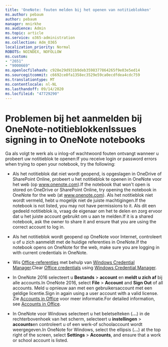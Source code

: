 ```yaml
---
title: 'OneNote: fouten melden bij het openen van notitieblokken'
ms.author: pebaum
author: pebaum
manager: mnirkhe
ms.audience: Admin
ms.topic: article
ms.service: o365-administration
ms.collection: Adm_O365
localization_priority: Normal
ROBOTS: NOINDEX, NOFOLLOW
ms.custom:
- "2651"
- "9000669"
ms.openlocfilehash: c928e29d931b9deb3598377864265f9e03e5ed14
ms.sourcegitcommit: c6692ce0fa1358ec3529e59ca0ecdfdea4cdc759
ms.translationtype: MT
ms.contentlocale: nl-NL
ms.lasthandoff: 09/14/2020
ms.locfileid: "47729290"
---
```

# <a name="issues-signing-in-to-onenote-notebooks"></a><span data-ttu-id="f5474-102">Problemen bij het aanmelden bij OneNote-notitieblokken</span><span class="sxs-lookup"><span data-stu-id="f5474-102">Issues signing in to OneNote notebooks</span></span>

<span data-ttu-id="f5474-103">Ga als volgt te werk als u inlog-of wachtwoord fouten ontvangt wanneer u probeert uw notitieblok te openen:</span><span class="sxs-lookup"><span data-stu-id="f5474-103">If you receive login or password errors when trying to open your notebook, try the following:</span></span>

- <span data-ttu-id="f5474-104">Als het notitieblok dat niet wordt geopend, is opgeslagen in OneDrive of SharePoint Online, probeert u het notitieblok te openen in OneNote voor het web (op www.onenote.com).</span><span class="sxs-lookup"><span data-stu-id="f5474-104">If the notebook that won't open is stored on OneDrive or SharePoint Online, try opening the notebook in OneNote for the web (at www.onenote.com).</span></span> <span data-ttu-id="f5474-105">Als het notitieblok niet wordt vermeld, hebt u mogelijk niet de juiste machtigingen.</span><span class="sxs-lookup"><span data-stu-id="f5474-105">If the notebook is not listed, you may not have permissions to it.</span></span> <span data-ttu-id="f5474-106">Als dit een gedeeld notitieblok is, vraag de eigenaar om het te delen en zorg ervoor dat u het juiste account gebruikt om u aan te melden.</span><span class="sxs-lookup"><span data-stu-id="f5474-106">If it is a shared notebook, ask the owner to share it and ensure that you are using the correct account to log in.</span></span>

- <span data-ttu-id="f5474-107">Als het notitieblok wordt geopend op OneNote voor Internet, controleert u of u zich aanmeldt met de huidige referenties in OneNote.</span><span class="sxs-lookup"><span data-stu-id="f5474-107">If the notebook opens on OneNote for the web, make sure you are logging in with current credentials in OneNote.</span></span> 

- <span data-ttu-id="f5474-108">Wis [Office-referenties](https://docs.microsoft.com/office/troubleshoot/error-messages/another-account-already-signed-in#step-3-clear-cached-credentials-on-the-computer) met behulp van [Windows Credential Manager](https://support.microsoft.com/help/4026814/windows-accessing-credential-manager).</span><span class="sxs-lookup"><span data-stu-id="f5474-108">Clear [Office credentials](https://docs.microsoft.com/office/troubleshoot/error-messages/another-account-already-signed-in#step-3-clear-cached-credentials-on-the-computer) using [Windows Credential Manager](https://support.microsoft.com/help/4026814/windows-accessing-credential-manager).</span></span>

- <span data-ttu-id="f5474-109">In OneNote 2016 selecteert u **Bestands**  >  **account** en **meldt u zich af** bij alle accounts.</span><span class="sxs-lookup"><span data-stu-id="f5474-109">In OneNote 2016, select **File** > **Account** and **Sign Out** of all accounts.</span></span> <span data-ttu-id="f5474-110">Meld u opnieuw aan met een gebruikersaccount met een geldige licentie.</span><span class="sxs-lookup"><span data-stu-id="f5474-110">Sign in again using a user account with a valid license.</span></span> <span data-ttu-id="f5474-111">Zie [Accounts in Office](https://support.office.com/article/accounts-in-office-628ea040-f265-49de-b986-be09c3ebf8a9) voor meer informatie.</span><span class="sxs-lookup"><span data-stu-id="f5474-111">For detailed information, see [Accounts in Office](https://support.office.com/article/accounts-in-office-628ea040-f265-49de-b986-be09c3ebf8a9).</span></span>

- <span data-ttu-id="f5474-112">In OneNote voor Windows selecteert u het beletselteken (**...**) in de rechterbovenhoek van het scherm, selecteert u **instellingen**  >  **accounts**en controleert u of een werk-of schoolaccount wordt weergegeven.</span><span class="sxs-lookup"><span data-stu-id="f5474-112">In OneNote for Windows, select the ellipsis (**…**) at the top right of the screen, select **Settings** > **Accounts**, and ensure that a work or school account is listed.</span></span>